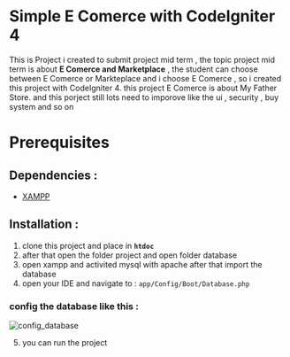 # Simple E Comerce with CodeIgniter 4
This is Project i created to submit project mid term , the topic project mid term is about **E Comerce and Marketplace** , the student can choose between E Comerce or Markteplace and i choose E Comerce , so i created this project with CodeIgniter 4. this project E Comerce is about My Father Store. and this porject still lots need to imporove like the ui , security , buy system and so on  

Prerequisites
=======
Dependencies :
-------
* [XAMPP](https://www.apachefriends.org/download.html) 

Installation :
-------
1. clone this project and place in **`htdoc`**
2. after that open the folder project and open folder database 
3. open xampp and activited mysql with apache  after that import the database 
4. open your IDE and navigate to : `app/Config/Boot/Database.php`

### config the database like this : 

![config_database](https://user-images.githubusercontent.com/69721453/232978249-6a7e8a5e-21ae-4256-b3e0-7ae2821b4283.jpg)

5. you can run the project 


